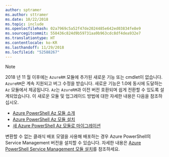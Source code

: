 ```yaml
---
author: sptramer
ms.author: sttramer
ms.date: 10/22/2018
ms.topic: include
ms.openlocfilehash: 02a7969c5a52f47de2024485e642ed03834fe8e9
ms.sourcegitcommit: 558436c824d9b59731aa9b963cdc8df4dea932e7
ms.translationtype: HT
ms.contentlocale: ko-KR
ms.lasthandoff: 11/29/2018
ms.locfileid: "52588267"
---
```

> [!NOTE]
> 
> 2018 년 11 월 이후에는 `AzureRM` 모듈에 추가된 새로운 기능 또는 cmdlet이 없습니다. `AzureRM`은 계속 지원되고 버그 수정을 받습니다. 새로운 기능은 1.0에 동시에 도달하는 `Az` 모듈에서 제공됩니다. `Az`는 `AzureRM`과 이전 버전 호환되며 쉽게 전환할 수 있도록 설계되었습니다. 이 새로운 모듈 및 업그레이드 방법에 대한 자세한 내용은 다음을 참조하십시오.
>
> * [Azure PowerShell Az 모듈 소개](/powershell/azure/new-azureps-module-az)
> * [Azure PowerShell Az 모듈 설치](/powershell/azure/install-az-ps)
> * [새 Azure PowerShell Az 모듈로 마이그레이션](/powershell/azure/migrate-from-azurerm-to-az)
>
> 변환할 수 없는 클래식 배포 모델을 사용해 배포하는 경우 Azure PowerShell의 Service Management 버전을 설치할 수 있습니다. 자세한 내용은 [Azure PowerShell Service Management 모듈 설치](/powershell/azure/servicemanagement/install-azure-ps)를 참조하세요.
